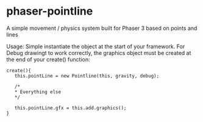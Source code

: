 # phaser-pointline
A simple movement / physics system built for Phaser 3 based on points and lines

Usage: Simple instantiate the object at the start of your framework. For Debug drawingt to work correctly, the graphics object must be created at the end of your create() function:

```
create(){
   this.pointLine = new Pointline(this, gravity, debug);
   
   /*
   * Everything else
   */
   
   this.pointLine.gfx = this.add.graphics();
}
